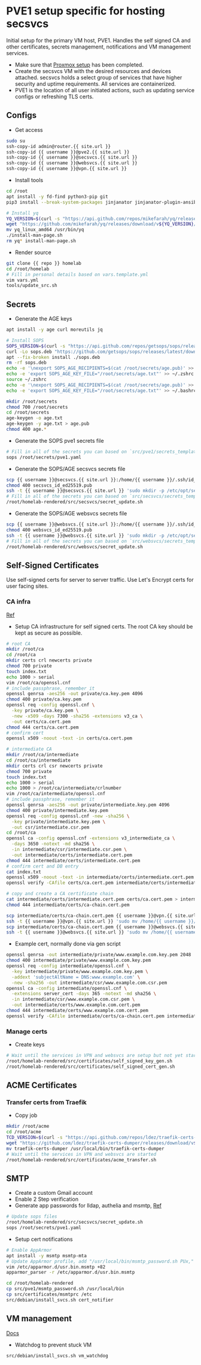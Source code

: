 # PVE1 setup specific for hosting secsvcs
Initial setup for the primary VM host, PVE1. Handles the self signed CA and other certificates, secrets management, notifications and VM management services.

- Make sure that [Proxmox setup](./proxmox.md) has been completed.
- Create the secsvcs VM with the desired resources and devices attached. secsvcs holds a select group of services that have higher security and uptime requirements. All services are containerized.
- PVE1 is the location of all user initiated actions, such as updating service configs or refreshing TLS certs.

## Configs
- Get access
```bash
sudo su
ssh-copy-id admin@router.{{ site.url }}
ssh-copy-id {{ username }}@pve2.{{ site.url }}
ssh-copy-id {{ username }}@secsvcs.{{ site.url }}
ssh-copy-id {{ username }}@websvcs.{{ site.url }}
ssh-copy-id {{ username }}@vpn.{{ site.url }}
```

- Install tools
```bash
cd /root
apt install -y fd-find python3-pip git
pip3 install --break-system-packages jinjanator jinjanator-plugin-ansible passlib

# Install yq
YQ_VERSION=$(curl -s "https://api.github.com/repos/mikefarah/yq/releases/latest" | grep -Po '"tag_name": "v\K[0-9.]+')
wget "https://github.com/mikefarah/yq/releases/download/v${YQ_VERSION}/yq_linux_amd64.tar.gz" -O - | tar xz
mv yq_linux_amd64 /usr/bin/yq
./install-man-page.sh
rm yq* install-man-page.sh
```

- Render source
```bash
git clone {{ repo }} homelab
cd /root/homelab
# Fill in personal details based on vars.template.yml
vim vars.yml
tools/update_src.sh
```

## Secrets
- Generate the AGE keys
```bash
apt install -y age curl moreutils jq

# Install SOPS
SOPS_VERSION=$(curl -s "https://api.github.com/repos/getsops/sops/releases/latest" | grep -Po '"tag_name": "v\K[0-9.]+')
curl -Lo sops.deb "https://github.com/getsops/sops/releases/latest/download/sops_${SOPS_VERSION}_amd64.deb"
apt --fix-broken install ./sops.deb
rm -rf sops.deb
echo -e '\nexport SOPS_AGE_RECIPIENTS=$(cat /root/secrets/age.pub)' >> ~/.zshrc
echo -e 'export SOPS_AGE_KEY_FILE="/root/secrets/age.txt"' >> ~/.zshrc
source ~/.zshrc
echo -e '\nexport SOPS_AGE_RECIPIENTS=$(cat /root/secrets/age.pub)' >> ~/.bashrc
echo -e 'export SOPS_AGE_KEY_FILE="/root/secrets/age.txt"' >> ~/.bashrc

mkdir /root/secrets
chmod 700 /root/secrets
cd /root/secrets
age-keygen -o age.txt
age-keygen -y age.txt > age.pub
chmod 400 age.*
```

- Generate the SOPS pve1 secrets file
```bash
# Fill in all of the secrets you can based on `src/pve1/secrets_template.yaml`
sops /root/secrets/pve1.yaml
```

- Generate the SOPS/AGE secsvcs secrets file
```bash
scp {{ username }}@secsvcs.{{ site.url }}:/home/{{ username }}/.ssh/id_ed25519.pub secsvcs_id_ed25519.pub
chmod 400 secsvcs_id_ed25519.pub
ssh -t {{ username }}@secsvcs.{{ site.url }} 'sudo mkdir -p /etc/opt/secrets'
# Fill in all of the secrets you can based on `src/secsvcs/secrets_template.yaml`
/root/homelab-rendered/src/secsvcs/secret_update.sh
```

- Generate the SOPS/AGE websvcs secrets file
```bash
scp {{ username }}@websvcs.{{ site.url }}:/home/{{ username }}/.ssh/id_ed25519.pub websvcs_id_ed25519.pub
chmod 400 websvcs_id_ed25519.pub
ssh -t {{ username }}@websvcs.{{ site.url }} 'sudo mkdir -p /etc/opt/secrets'
# Fill in all of the secrets you can based on `src/websvcs/secrets_template.yaml`
/root/homelab-rendered/src/websvcs/secret_update.sh
```

## Self-Signed Certificates
Use self-signed certs for server to server traffic. Use Let's Encrypt certs for user facing sites.

### CA infra
[Ref](https://jamielinux.com/docs/openssl-certificate-authority/index.html)
- Setup CA infrastructure for self signed certs. The root CA key should be kept as secure as possible. 
```bash
# root CA
mkdir /root/ca
cd /root/ca
mkdir certs crl newcerts private
chmod 700 private
touch index.txt
echo 1000 > serial
vim /root/ca/openssl.cnf
# include passphrase, remember it
openssl genrsa -aes256 -out private/ca.key.pem 4096
chmod 400 private/ca.key.pem
openssl req -config openssl.cnf \
  -key private/ca.key.pem \
  -new -x509 -days 7300 -sha256 -extensions v3_ca \
  -out certs/ca.cert.pem
chmod 444 certs/ca.cert.pem
# confirm cert
openssl x509 -noout -text -in certs/ca.cert.pem

# intermediate CA
mkdir /root/ca/intermediate
cd /root/ca/intermediate
mkdir certs crl csr newcerts private
chmod 700 private
touch index.txt
echo 1000 > serial
echo 1000 > /root/ca/intermediate/crlnumber
vim /root/ca/intermediate/openssl.cnf
# include passphrase, remember it
openssl genrsa -aes256 -out private/intermediate.key.pem 4096
chmod 400 private/intermediate.key.pem
openssl req -config openssl.cnf -new -sha256 \
  -key private/intermediate.key.pem \
  -out csr/intermediate.csr.pem
cd /root/ca
openssl ca -config openssl.cnf -extensions v3_intermediate_ca \
  -days 3650 -notext -md sha256 \
  -in intermediate/csr/intermediate.csr.pem \
  -out intermediate/certs/intermediate.cert.pem
chmod 444 intermediate/certs/intermediate.cert.pem
# confirm cert and DB entry
cat index.txt
openssl x509 -noout -text -in intermediate/certs/intermediate.cert.pem
openssl verify -CAfile certs/ca.cert.pem intermediate/certs/intermediate.cert.pem

# copy and create a CA certificate chain
cat intermediate/certs/intermediate.cert.pem certs/ca.cert.pem > intermediate/certs/ca-chain.cert.pem
chmod 444 intermediate/certs/ca-chain.cert.pem

scp intermediate/certs/ca-chain.cert.pem {{ username }}@vpn.{{ site.url }}:/home/{{ username }}/{{ site.url }}.ca_chain.cert.pem
ssh -t {{ username }}@vpn.{{ site.url }} 'sudo mv /home/{{ username }}/{{ site.url }}.ca_chain.cert.pem /etc/ssl/certs'
scp intermediate/certs/ca-chain.cert.pem {{ username }}@websvcs.{{ site.url }}:/home/{{ username }}/{{ site.url }}.ca_chain.cert.pem
ssh -t {{ username }}@websvcs.{{ site.url }} 'sudo mv /home/{{ username }}/{{ site.url }}.ca_chain.cert.pem /etc/ssl/certs'
```

- Example cert, normally done via gen script
```bash
openssl genrsa -out intermediate/private/www.example.com.key.pem 2048
chmod 400 intermediate/private/www.example.com.key.pem
openssl req -config intermediate/openssl.cnf \
  -key intermediate/private/www.example.com.key.pem \
  -addext 'subjectAltName = DNS:www.example.com' \
  -new -sha256 -out intermediate/csr/www.example.com.csr.pem
openssl ca -config intermediate/openssl.cnf \
  -extensions server_cert -days 365 -notext -md sha256 \
  -in intermediate/csr/www.example.com.csr.pem \
  -out intermediate/certs/www.example.com.cert.pem
chmod 444 intermediate/certs/www.example.com.cert.pem
openssl verify -CAfile intermediate/certs/ca-chain.cert.pem intermediate/certs/www.example.com.cert.pem
```

### Manage certs
- Create keys
```bash
# Wait until the services in VPN and websvcs are setup but not yet started
/root/homelab-rendered/src/certificates/self_signed_key_gen.sh
/root/homelab-rendered/src/certificates/self_signed_cert_gen.sh
```

## ACME Certificates

### Transfer certs from Traefik
- Copy job
```bash
mkdir /root/acme
cd /root/acme
TCD_VERSION=$(curl -s "https://api.github.com/repos/ldez/traefik-certs-dumper/releases/latest" | grep -Po '"tag_name": "v\K[0-9.]+')
wget "https://github.com/ldez/traefik-certs-dumper/releases/download/v${TCD_VERSION}/traefik-certs-dumper_v${TCD_VERSION}_linux_amd64.tar.gz" -O - | tar xz
mv traefik-certs-dumper /usr/local/bin/traefik-certs-dumper
# Wait until the services in VPN and websvcs are started
/root/homelab-rendered/src/certificates/acme_transfer.sh
```

## SMTP
- Create a custom Gmail account
- Enable 2 Step verification
- Generate app passwords for lldap, authelia and msmtp, [Ref](https://support.google.com/accounts/answer/185833?hl=en)
```bash
# Update sops files
/root/homelab-rendered/src/secsvcs/secret_update.sh
sops /root/secrets/pve1.yaml
```
- Setup cert notifications
```bash
# Enable AppArmor
apt install -y msmtp msmtp-mta
# Update AppArmor profile, add "/usr/local/bin/msmtp_password.sh PUx,"
vim /etc/apparmor.d/usr.bin.msmtp +82
apparmor_parser -r /etc/apparmor.d/usr.bin.msmtp

cd /root/homelab-rendered
cp src/pve1/msmtp_password.sh /usr/local/bin
cp src/certificates/msmtprc /etc
src/debian/install_svcs.sh cert_notifier
```

## VM management
[Docs](https://pve.proxmox.com/pve-docs/qm.1.html)

- Watchdog to prevent stuck VM
```bash
src/debian/install_svcs.sh vm_watchdog
```

